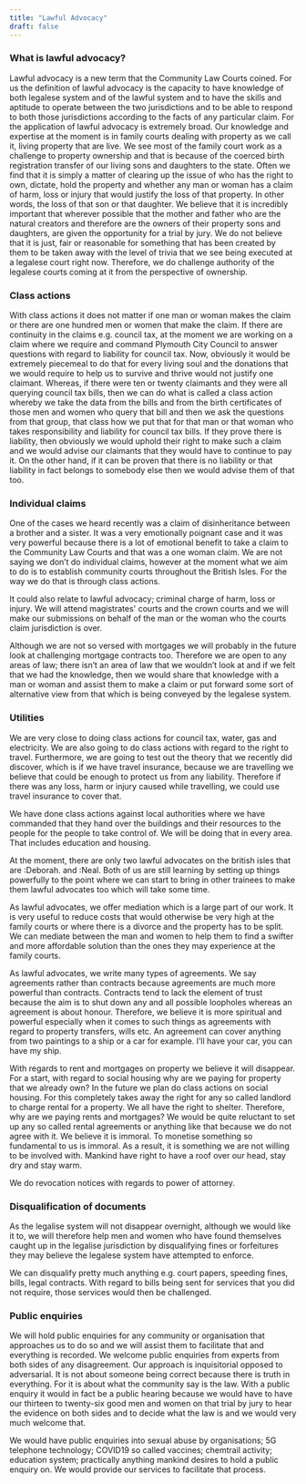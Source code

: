 ```yaml
---
title: "Lawful Advocacy"
draft: false
---
```

### What is lawful advocacy?

Lawful advocacy is a new term that the Community Law Courts coined.  For us the definition of lawful advocacy is the capacity to have knowledge of both legalese system and of the lawful system and to have the skills and aptitude to operate between the two jurisdictions and to be able to respond to both  those jurisdictions according to the facts of any particular claim.
For the application of lawful advocacy is extremely broad.  Our knowledge and expertise at the moment is in family courts dealing with property as we call it, living property that are live.  We see most of the family court work as a challenge to property ownership and that is because of the coerced birth registration transfer of our living sons and daughters to the state.  Often we find that it is simply a matter of clearing up the issue of who has the right to own, dictate, hold the property and whether any man or woman has a claim of harm, loss or injury that would justify the loss of that property.  In other words, the loss of that son or that daughter.  We believe that it is incredibly important that wherever possible that the mother and father who are the natural creators and therefore are the owners of their property sons and daughters, are given the opportunity for a trial by jury.  We do not believe that it is just, fair or reasonable for something that has been created by them to be taken away with the level of trivia that we see being executed at a legalese court right now.  Therefore, we do challenge authority of the legalese courts coming at it from the perspective of ownership.

### Class actions

With class actions it does not matter if one man or woman makes the claim or there are one hundred men or women that make the claim.  If there are continuity in the claims e.g. council tax, at the moment we are working on a claim where we require and command Plymouth City Council to answer questions with regard to liability for council tax.  Now, obviously it would be extremely piecemeal to do that for every living  soul and the donations that we would require to help us to survive and thrive would not justify one claimant.  Whereas, if there were ten or twenty claimants and they were all querying council tax bills, then we can do what is called a class action whereby we take the data from the bills and from the birth certificates of those men and women who query that bill and then we ask the questions from that group, that class how we put that for that man or that woman who takes responsibility and liability for council tax bills.  If they prove there is liability, then obviously we would uphold their right to make such a claim  and we would advise our claimants that they would have to continue to pay it.  On the other hand, if it can be proven that there is no liability or that liability in fact belongs to somebody else then we would advise them of that too.

### Individual claims

One of the cases we heard recently was a claim of disinheritance between a brother and a sister.  It was a very emotionally poignant case and it was very powerful because there is a lot of emotional benefit to take a claim to the Community Law Courts and that was a one woman claim.  We are not saying we don’t do individual claims, however at the moment what we aim to do is to establish community courts throughout the British Isles.  For the way we do that is through class actions.

It could also relate to lawful advocacy; criminal charge of harm, loss or injury.  We will attend magistrates' courts and the crown courts and we will make our submissions on behalf of the man or the woman who the courts claim jurisdiction is over.

Although we are not so versed with mortgages we will probably in the future look at challenging mortgage contracts too.  Therefore we are open to any areas of law; there isn’t an area of law that we wouldn’t look at and if we felt that we had the knowledge, then we would share that knowledge with a man or woman and assist them to make a claim or put forward some sort of alternative view from that which is being conveyed by the legalese system.

### Utilities

We are very close to doing class actions for council tax, water, gas and electricity.  We are also going to do class actions with regard to the right to travel.  Furthermore, we are going to test out the theory that we recently did discover, which is if we have travel insurance, because we are travelling we believe that could be enough to protect us from any liability.  Therefore if there was any loss, harm or injury caused while travelling, we could use travel insurance to cover that. 

We have done class actions against local authorities where we have commanded that they hand over the buildings and their resources to the people for the people to take control of.  We will be doing that in every area.  That includes education and housing.

At the moment, there are only two lawful advocates on the british isles that are :Deborah. and :Neal. Both of us are still learning by setting up things powerfully to the point where we can start to bring in other trainees to make them lawful advocates too which will take some time.

As lawful advocates, we offer mediation which is a large part of our work.  It is very useful to reduce costs that would otherwise be very high at the family courts or where there is a divorce and the property has to be split.  We can mediate between the man and women to help them to find a swifter and more affordable solution than the ones they may experience at the family courts.

As lawful advocates, we write many types of agreements.  We say agreements rather than contracts because agreements are much more powerful than contracts.  Contracts tend to lack the element of trust because the aim is to shut down any and all possible loopholes whereas an agreement is about honour.  Therefore, we believe it is more spiritual and powerful especially when it comes to such things as agreements with regard to property transfers, wills etc.  An agreement can cover anything from two paintings to a ship or a car for example.  I’ll have your car, you can have my ship.

With regards to rent and mortgages on property we believe it will disappear.  For a start, with regard to social housing why are we paying for property that we already own?  In the future we plan do class actions on social housing.  For this completely takes away the right for any so called landlord to charge rental for a property.  We all have the right to shelter.  Therefore, why are we paying rents and mortgages?  We would be quite reluctant to set up any so called rental agreements or anything like that because we do not agree with it.  We believe it is immoral.  To monetise something so fundamental to us is immoral.   As a result, it is something we are not willing to be involved with.  Mankind have right to have a roof over our head, stay dry and stay warm.

We do revocation notices with regards to power of attorney. 

### Disqualification of documents

As the legalise system will not disappear overnight, although we would like it to, we will therefore help men and women who have found themselves caught up in the legalise jurisdiction by disqualifying fines or forfeitures they may believe the legalese system have attempted to enforce.

We can disqualify pretty much anything e.g. court papers, speeding fines, bills, legal contracts.  With regard to bills being sent for services that you did not require, those services  would then be challenged.

### Public enquiries

We will hold public enquiries for any community or organisation that approaches us to do so and we will assist them to facilitate that and everything is recorded.  We welcome public enquiries from experts from both sides of any disagreement.  Our approach is inquisitorial opposed to adversarial.  It is not about someone being correct because there is truth in everything.  For it is about what the community say is the law.  With a public enquiry it would in fact be a public hearing because we would have to have our thirteen to twenty-six good men and women on that trial by jury to hear the evidence on both sides and to decide what the law is and we would very much welcome that.

We would have public enquiries into sexual abuse by organisations; 5G telephone technology; COVID19 so called vaccines; chemtrail activity; education system; practically anything mankind desires to hold a public enquiry on.  We would provide our services to facilitate that process.
